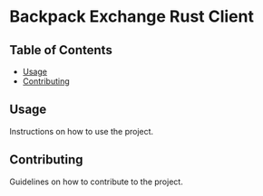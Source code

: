 # Backpack Exchange Rust Client

## Table of Contents

- [Usage](#usage)
- [Contributing](#contributing)

## Usage

Instructions on how to use the project.

## Contributing

Guidelines on how to contribute to the project.
